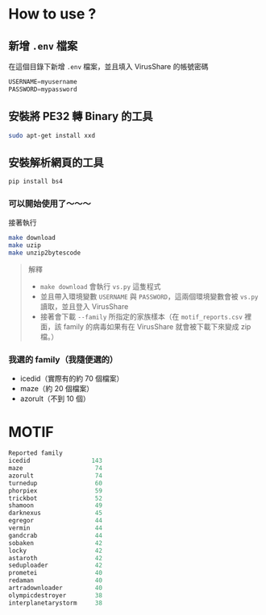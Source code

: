 # How to use ?
## 新增 `.env` 檔案
在這個目錄下新增 `.env` 檔案，並且填入 VirusShare 的帳號密碼
```javascript
USERNAME=myusername
PASSWORD=mypassword
```

## 安裝將 PE32 轉 Binary 的工具
```bash
sudo apt-get install xxd
```

## 安裝解析網頁的工具
```bash
pip install bs4
```
### 可以開始使用了～～～

接著執行

```bash
make download
make uzip
make unzip2bytescode
```
> 解釋  
> 
> - `make download` 會執行 `vs.py` 這隻程式
> - 並且帶入環境變數 `USERNAME` 與 `PASSWORD`，這兩個環境變數會被 `vs.py` 讀取，並且登入 VirusShare
> - 接著會下載 `--family` 所指定的家族樣本（在 `motif_reports.csv` 裡面，該 family 的病毒如果有在 VirusShare 就會被下載下來變成 zip 檔。）

### 我選的 family（我隨便選的）
- icedid（實際有的約 70 個檔案）
- maze（約 20 個檔案）
- azorult（不到 10 個）

# MOTIF
```javascript
Reported family
icedid                 143
maze                    74
azorult                 74
turnedup                60
phorpiex                59
trickbot                52
shamoon                 49
darknexus               45
egregor                 44
vermin                  44
gandcrab                44
sobaken                 42
locky                   42
astaroth                42
seduploader             42
prometei                40
redaman                 40
artradownloader         40
olympicdestroyer        38
interplanetarystorm     38
```